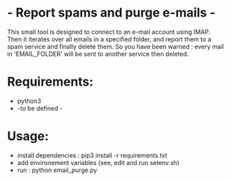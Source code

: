 # - Report spams and purge e-mails -

This small tool is designed to connect to an e-mail account using IMAP.
Then it iterates over all emails in a specified folder, and report them to a spam service and finally delete them.
So you have been warned : every mail in 'EMAIL_FOLDER' will be sent to another service then deleted.

# Requirements:
  - python3
  - -to be defined -


# Usage:
 - install dependencies : pip3 install -r requirements.txt
 - add environement variables (see, edit and run setenv.sh)
 - run : python email_purge.py
